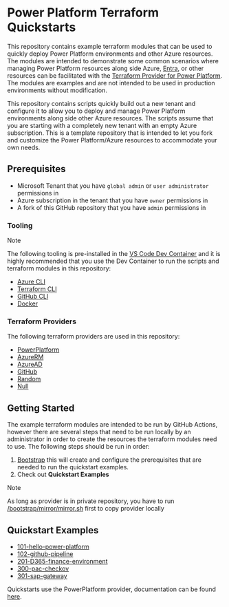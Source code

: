 <!-- This document is auto-generated. Do not edit directly. Make changes to README.md.tmpl instead. -->
# Power Platform Terraform Quickstarts

This repository contains example terraform modules that can be used to quickly deploy Power Platform environments and other Azure resources.  The modules are intended to demonstrate some common scenarios where managing Power Platform resources along side Azure, [Entra](https://entra.microsoft.com), or other resources can be facilitated with the [Terraform Provider for Power Platform](https://github.com/microsoft/terraform-provider-power-platform).  The modules are examples and are not intended to be used in production environments without modification.

This repository contains scripts quickly build out a new tenant and configure it to allow you to deploy and manage Power Platform environments along side other Azure resources. The scripts assume that you are starting with a completely new tenant with an empty Azure subscription.  This is a template repository that is intended to let you fork and customize the Power Platform/Azure resources to accommodate your own needs.

## Prerequisites

* Microsoft Tenant that you have `global admin` or `user administrator` permissions in
* Azure subscription in the tenant that you have `owner` permissions in
* A fork of this GitHub repository that you have `admin` permissions in

### Tooling

> [!Note]
> The following tooling is pre-installed in the [VS Code Dev Container](https://code.visualstudio.com/docs/devcontainers/containers) and it is highly recommended that you use the Dev Container to run the scripts and terraform modules in this repository:

* [Azure CLI](https://learn.microsoft.com/en-us/cli/azure/)
* [Terraform CLI](https://developer.hashicorp.com/terraform/cli)
* [GitHub CLI](https://cli.github.com/)
* [Docker](https://www.docker.com/)

### Terraform Providers

The following terraform providers are used in this repository:

* [PowerPlatform](https://github.com/microsoft/terraform-provider-power-platform)
* [AzureRM](https://registry.terraform.io/providers/hashicorp/azurerm/latest/docs)
* [AzureAD](https://registry.terraform.io/providers/hashicorp/azuread/latest/docs)
* [GitHub](https://registry.terraform.io/providers/integrations/github/latest/docs)
* [Random](https://registry.terraform.io/providers/hashicorp/random/latest/docs)
* [Null](https://registry.terraform.io/providers/hashicorp/null/latest/docs)

## Getting Started

The example terraform modules are intended to be run by GitHub Actions, however there are several steps that need to be run locally by an administrator in order to create the resources the terraform modules need to use.  The following steps should be run in order:

1. [Bootstrap](bootstrap/README.md) this will create and configure the prerequisites that are needed to run the quickstart examples.
2. Check out **Quickstart Examples**

> [!Note]
> As long as provider is in private repository, you have to run [/bootstrap/mirror/mirror.sh](/bootstrap/mirror/mirror.sh) first to copy provider locally

## Quickstart Examples
* [101-hello-power-platform](./quickstarts/101-hello-power-platform/README.md)
* [102-github-pipeline](./quickstarts/102-github-pipeline/README.md)
* [201-D365-finance-environment](./quickstarts/201-D365-finance-environment/README.md)
* [300-pac-checkov](./quickstarts/300-pac-checkov/README.md)
* [301-sap-gateway](./quickstarts/301-sap-gateway/README.md)

Quickstarts use the PowerPlatform provider, documentation can be found [here](https://microsoft.github.io/terraform-provider-power-platform/).
